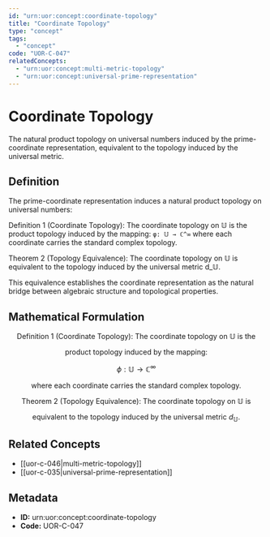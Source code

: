 ```yaml
---
id: "urn:uor:concept:coordinate-topology"
title: "Coordinate Topology"
type: "concept"
tags:
  - "concept"
code: "UOR-C-047"
relatedConcepts:
  - "urn:uor:concept:multi-metric-topology"
  - "urn:uor:concept:universal-prime-representation"
---
```


# Coordinate Topology

The natural product topology on universal numbers induced by the prime-coordinate representation, equivalent to the topology induced by the universal metric.

## Definition

The prime-coordinate representation induces a natural product topology on universal numbers:

Definition 1 (Coordinate Topology): The coordinate topology on 𝕌 is the product topology induced by the mapping:
`φ: 𝕌 → ℂ^∞`
where each coordinate carries the standard complex topology.

Theorem 2 (Topology Equivalence): The coordinate topology on 𝕌 is equivalent to the topology induced by the universal metric d_𝕌.

This equivalence establishes the coordinate representation as the natural bridge between algebraic structure and topological properties.

## Mathematical Formulation

$$
\text{Definition 1 (Coordinate Topology): The coordinate topology on } \mathbb{U} \text{ is the}
$$

$$
\text{product topology induced by the mapping:}
$$

$$
\phi: \mathbb{U} \to \mathbb{C}^\infty
$$

$$
\text{where each coordinate carries the standard complex topology.}
$$

$$
\text{Theorem 2 (Topology Equivalence): The coordinate topology on } \mathbb{U} \text{ is}
$$

$$
\text{equivalent to the topology induced by the universal metric } d_{\mathbb{U}}.
$$

## Related Concepts

- [[uor-c-046|multi-metric-topology]]
- [[uor-c-035|universal-prime-representation]]

## Metadata

- **ID:** urn:uor:concept:coordinate-topology
- **Code:** UOR-C-047
